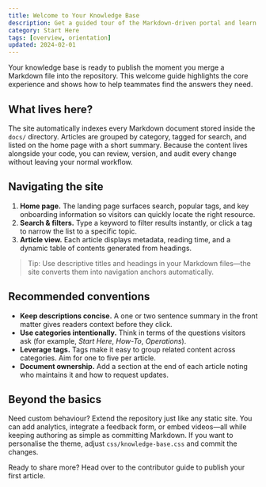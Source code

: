```yaml
---
title: Welcome to Your Knowledge Base
description: Get a guided tour of the Markdown-driven portal and learn how everything fits together.
category: Start Here
tags: [overview, orientation]
updated: 2024-02-01
---
```


Your knowledge base is ready to publish the moment you merge a Markdown file into the repository. This welcome guide highlights the
core experience and shows how to help teammates find the answers they need.

## What lives here?

The site automatically indexes every Markdown document stored inside the `docs/` directory. Articles are grouped by category, tagged for
search, and listed on the home page with a short summary. Because the content lives alongside your code, you can review, version, and
audit every change without leaving your normal workflow.

## Navigating the site

1. **Home page.** The landing page surfaces search, popular tags, and key onboarding information so visitors can quickly locate the
   right resource.
2. **Search & filters.** Type a keyword to filter results instantly, or click a tag to narrow the list to a specific topic.
3. **Article view.** Each article displays metadata, reading time, and a dynamic table of contents generated from headings.

> Tip: Use descriptive titles and headings in your Markdown files—the site converts them into navigation anchors automatically.

## Recommended conventions

- **Keep descriptions concise.** A one or two sentence summary in the front matter gives readers context before they click.
- **Use categories intentionally.** Think in terms of the questions visitors ask (for example, *Start Here*, *How-To*, *Operations*).
- **Leverage tags.** Tags make it easy to group related content across categories. Aim for one to five per article.
- **Document ownership.** Add a section at the end of each article noting who maintains it and how to request updates.

## Beyond the basics

Need custom behaviour? Extend the repository just like any static site. You can add analytics, integrate a feedback form, or embed
videos—all while keeping authoring as simple as committing Markdown. If you want to personalise the theme, adjust `css/knowledge-base.css`
and commit the changes.

Ready to share more? Head over to the contributor guide to publish your first article.
